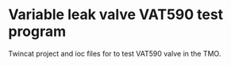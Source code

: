# Variable leak valve VAT590 test program

Twincat project and ioc files for to test VAT590 valve in the TMO.
